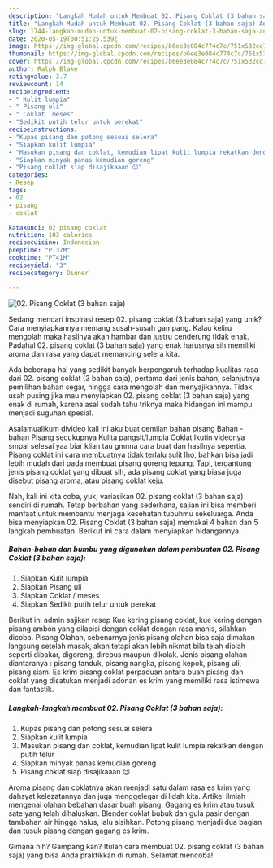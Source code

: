 ```yaml
---
description: "Langkah Mudah untuk Membuat 02. Pisang Coklat (3 bahan saja) Anti Gagal"
title: "Langkah Mudah untuk Membuat 02. Pisang Coklat (3 bahan saja) Anti Gagal"
slug: 1744-langkah-mudah-untuk-membuat-02-pisang-coklat-3-bahan-saja-anti-gagal
date: 2020-05-19T00:51:25.539Z
image: https://img-global.cpcdn.com/recipes/b6ee3e084c774c7c/751x532cq70/02-pisang-coklat-3-bahan-saja-foto-resep-utama.jpg
thumbnail: https://img-global.cpcdn.com/recipes/b6ee3e084c774c7c/751x532cq70/02-pisang-coklat-3-bahan-saja-foto-resep-utama.jpg
cover: https://img-global.cpcdn.com/recipes/b6ee3e084c774c7c/751x532cq70/02-pisang-coklat-3-bahan-saja-foto-resep-utama.jpg
author: Ralph Blake
ratingvalue: 3.7
reviewcount: 14
recipeingredient:
- " Kulit lumpia"
- " Pisang uli"
- " Coklat  meses"
- "Sedikit putih telur untuk perekat"
recipeinstructions:
- "Kupas pisang dan potong sesuai selera"
- "Siapkan kulit lumpia"
- "Masukan pisang dan coklat, kemudian lipat kulit lumpia rekatkan dengan putih telur"
- "Siapkan minyak panas kemudian goreng"
- "Pisang coklat siap disajikaaan 😉"
categories:
- Resep
tags:
- 02
- pisang
- coklat

katakunci: 02 pisang coklat 
nutrition: 103 calories
recipecuisine: Indonesian
preptime: "PT37M"
cooktime: "PT41M"
recipeyield: "3"
recipecategory: Dinner

---
```



![02. Pisang Coklat (3 bahan saja)](https://img-global.cpcdn.com/recipes/b6ee3e084c774c7c/751x532cq70/02-pisang-coklat-3-bahan-saja-foto-resep-utama.jpg)

Sedang mencari inspirasi resep 02. pisang coklat (3 bahan saja) yang unik? Cara menyiapkannya memang susah-susah gampang. Kalau keliru mengolah maka hasilnya akan hambar dan justru cenderung tidak enak. Padahal 02. pisang coklat (3 bahan saja) yang enak harusnya sih memiliki aroma dan rasa yang dapat memancing selera kita.

Ada beberapa hal yang sedikit banyak berpengaruh terhadap kualitas rasa dari 02. pisang coklat (3 bahan saja), pertama dari jenis bahan, selanjutnya pemilihan bahan segar, hingga cara mengolah dan menyajikannya. Tidak usah pusing jika mau menyiapkan 02. pisang coklat (3 bahan saja) yang enak di rumah, karena asal sudah tahu triknya maka hidangan ini mampu menjadi suguhan spesial.

Asalamualikum divideo kali ini aku buat cemilan bahan pisang Bahan - bahan Pisang secukupnya Kulita pangsit/lumpia Coklat Ikutin videonya smpai selesai yaa biar klian tau gmnna cara buat dan hasilnya sepertia. Pisang coklat ini cara membuatnya tidak terlalu sulit lho, bahkan bisa jadi lebih mudah dari pada membuat pisang goreng tepung. Tapi, tergantung jenis pisang coklat yang dibuat sih, ada pisang coklat yang biasa juga disebut pisang aroma, atau pisang coklat keju.


Nah, kali ini kita coba, yuk, variasikan 02. pisang coklat (3 bahan saja) sendiri di rumah. Tetap berbahan yang sederhana, sajian ini bisa memberi manfaat untuk membantu menjaga kesehatan tubuhmu sekeluarga. Anda bisa menyiapkan 02. Pisang Coklat (3 bahan saja) memakai 4 bahan dan 5 langkah pembuatan. Berikut ini cara dalam menyiapkan hidangannya.

<!--inarticleads1-->

##### Bahan-bahan dan bumbu yang digunakan dalam pembuatan 02. Pisang Coklat (3 bahan saja):

1. Siapkan  Kulit lumpia
1. Siapkan  Pisang uli
1. Siapkan  Coklat / meses
1. Siapkan Sedikit putih telur untuk perekat


Berikut ini admin sajikan resep Kue kering pisang coklat, kue kering dengan pisang ambon yang dilapisi dengan coklat dengan rasa manis, silahkan dicoba. Pisang Olahan, sebenarnya jenis pisang olahan bisa saja dimakan langsung setelah masak, akan tetapi akan lebih nikmat bila telah diolah seperti dibakar, digoreng, direbus maupun dikolak. Jenis pisang olahan diantaranya : pisang tanduk, pisang nangka, pisang kepok, pisang uli, pisang siam. Es krim pisang coklat perpaduan antara buah pisang dan coklat yang disatukan menjadi adonan es krim yang memiliki rasa istimewa dan fantastik. 

<!--inarticleads2-->

##### Langkah-langkah membuat 02. Pisang Coklat (3 bahan saja):

1. Kupas pisang dan potong sesuai selera
1. Siapkan kulit lumpia
1. Masukan pisang dan coklat, kemudian lipat kulit lumpia rekatkan dengan putih telur
1. Siapkan minyak panas kemudian goreng
1. Pisang coklat siap disajikaaan 😉


Aroma pisang dan coklatnya akan menjadi satu dalam rasa es krim yang dahsyat kelezatannya dan juga menggelegar di lidah kita. Artikel ilmiah mengenai olahan bebahan dasar buah pisang. Gagang es krim atau tusuk sate yang telah dihaluskan. Blender coklat bubuk dan gula pasir dengan tambahan air hingga halus, lalu sisihkan. Potong pisang menjadi dua bagian dan tusuk pisang dengan gagang es krim. 

Gimana nih? Gampang kan? Itulah cara membuat 02. pisang coklat (3 bahan saja) yang bisa Anda praktikkan di rumah. Selamat mencoba!
